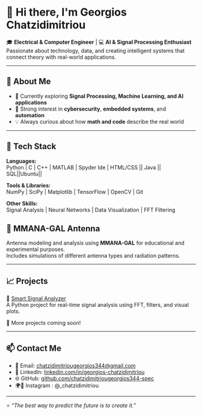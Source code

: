 # 👋 Hi there, I'm Georgios Chatzidimitriou

🎓 **Electrical & Computer Engineer** | 💻 **AI & Signal Processing Enthusiast**  
Passionate about technology, data, and creating intelligent systems that connect theory with real-world applications.

---

## 🚀 About Me
- 🔬 Currently exploring **Signal Processing, Machine Learning, and AI applications**
- 🧠 Strong interest in **cybersecurity**, **embedded systems**, and **automation**
- 💡 Always curious about how **math and code** describe the real world


---

## 🧰 Tech Stack

**Languages:**  
Python | C | C++ | MATLAB | Spyder Ide | HTML/CSS || Java || SQL||Ubuntu||

**Tools & Libraries:**  
NumPy | SciPy | Matplotlib | TensorFlow | OpenCV | Git  

**Other Skills:**  
Signal Analysis | Neural Networks | Data Visualization | FFT Filtering
## 📡 MMANA-GAL Antenna

Antenna modeling and analysis using **MMANA-GAL** for educational and experimental purposes.  
Includes simulations of different antenna types and radiation patterns.  


---

## 📈 Projects

🔹 [Smart Signal Analyzer](https://github.com/chatzidimitriougeorgios344-spec/smart-signal-analyzer)  
A Python project for real-time signal analysis using FFT, filters, and visual plots.

🔹 More projects coming soon!

---

## 📫 Contact Me
- 📧 Email: [chatzidimitriougeorgios344@gmail.com](mailto:chatzidimitriougeorgios344@gmail.com)
- 💼 LinkedIn: [linkedin.com/in/georgios-chatzidimitriou](#)  
- 🌐 GitHub: [github.com/chatzidimitriougeorgios344-spec](https://github.com/chatzidimitriougeorgios344-spec)
- 🌍📲 Instagram : @_chatzidimitriou

---

⭐ *“The best way to predict the future is to create it.”*
